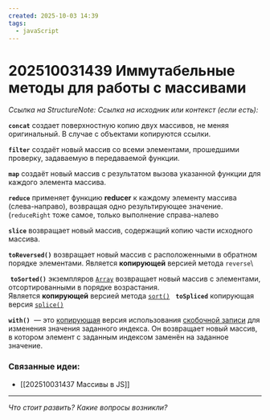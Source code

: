 ```yaml
---
created: 2025-10-03 14:39
tags:
  - javaScript
---
```

# 202510031439 Иммутабельные методы для работы с массивами

*Ссылка на StructureNote:*
*Ссылка на исходник или контекст (если есть):* 

**`concat`** создает поверхностную копию двух массивов, не меняя оригинальный. В случае с объектами копируются ссылки.

**`filter`** создаёт новый массив со всеми элементами, прошедшими проверку, задаваемую в передаваемой функции.

**`map`** создаёт новый массив с результатом вызова указанной функции для каждого элемента массива.

**`reduce`** применяет функцию **reducer** к каждому элементу массива (слева-направо), возвращая одно результирующее значение.(`reduceRight` тоже самое, только выполнение справа-налево

**`slice`** возвращает новый массив, содержащий копию части исходного массива.

**`toReversed()`** возвращает новый массив с расположенными в обратном порядке элементами. Является **копирующей** версией метода `reverse`\

 **`toSorted()`** экземпляров [`Array`](https://developer.mozilla.org/ru/docs/Web/JavaScript/Reference/Global_Objects/Array) возвращает новый массив с элементами, отсортированными в порядке возрастания. Является **копирующей** версией метода [`sort()`](https://developer.mozilla.org/ru/docs/Web/JavaScript/Reference/Global_Objects/Array/sort)
 
**`toSpliced`** копирующая версия [`splice()`](https://developer.mozilla.org/en-US/docs/Web/JavaScript/Reference/Global_Objects/Array/splice)

**`with()`**  — это [копирующая](https://developer.mozilla.org/en-US/docs/Web/JavaScript/Reference/Global_Objects/Array#copying_methods_and_mutating_methods) версия использования [скобочной записи](https://developer.mozilla.org/en-US/docs/Web/JavaScript/Reference/Operators/Property_accessors#bracket_notation) для изменения значения заданного индекса. Он возвращает новый массив, в котором элемент с заданным индексом заменён на заданное значение.

### Связанные идеи:

* [[202510031437 Массивы в JS]]
---

*Что стоит развить? Какие вопросы возникли?*
